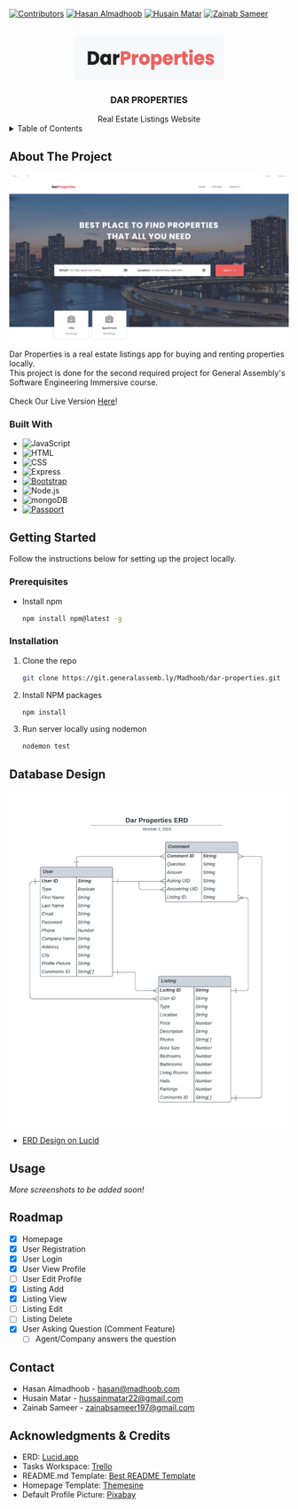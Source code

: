 [![Contributors][contributors-shield]][contributors-url]
[![Hasan Almadhoob][linkedin-hasan-shield]][linkedin-hasan]
[![Husain Matar][linkedin-husain-shield]][linkedin-husain]
[![Zainab Sameer][linkedin-zainab-shield]][linkedin-zainab]

<!-- PROJECT LOGO -->
<br />
<div align="center">
  <a href="https://dar-properties.onrender.com/">
    <img src="public/img/logo.png" alt="Logo" width="270" height="80">
  </a>

<h3 align="center">DAR PROPERTIES</h3>
Real Estate Listings Website

</div>

<!-- TABLE OF CONTENTS -->
<details>
  <summary>Table of Contents</summary>
  <ol>
    <li>
      <a href="#about-the-project">About The Project</a>
      <ul>
        <li><a href="#built-with">Built With</a></li>
      </ul>
    </li>
    <li>
      <a href="#getting-started">Getting Started</a>
      <ul>
        <li><a href="#prerequisites">Prerequisites</a></li>
        <li><a href="#installation">Installation</a></li>
      </ul>
    </li>
    <li><a href="#usage">Usage</a></li>
    <li><a href="#roadmap">Roadmap</a></li>
    <li><a href="#contact">Contact</a></li>
    <li><a href="#acknowledgments">Acknowledgments</a></li>
  </ol>
</details>

<!-- ABOUT THE PROJECT -->

## About The Project

![Dar Properties Screen Shot][product-screenshot]
<br>
Dar Properties is a real estate listings app for buying and renting properties locally.
<br>
This project is done for the second required project for General Assembly's Software Engineering Immersive course.
<br> <br>
Check Our Live Version [Here](https://dar-properties.onrender.com/)!

### Built With

- ![JavaScript]
- ![HTML]
- ![CSS]
- ![Express]
- [![Bootstrap][Bootstrap.com]][Bootstrap-url]
- ![Node.js]
- ![mongoDB]
- [![Passport][Passport]][Passport-url]

<!-- GETTING STARTED -->

## Getting Started

Follow the instructions below for setting up the project locally.

### Prerequisites

- Install npm
  ```sh
  npm install npm@latest -g
  ```

### Installation

1. Clone the repo
   ```sh
   git clone https://git.generalassemb.ly/Madhoob/dar-properties.git
   ```
2. Install NPM packages
   ```sh
   npm install
   ```
3. Run server locally using nodemon
   ```js
   nodemon test
   ```

<!-- USAGE EXAMPLES -->

## Database Design

![ERD][erd-screenshot]

- [ERD Design on Lucid](https://lucid.app/lucidchart/d5fd8029-7a1b-4e68-8a25-9f4210caaa0b/edit?viewport_loc=-654%2C-385%2C2282%2C1274%2C0_0&invitationId=inv_d4fec947-45ef-49fa-bc79-3b29c4056f9c)

## Usage

_More screenshots to be added soon!_

<!-- ROADMAP -->

## Roadmap

- [x] Homepage
- [x] User Registration
- [x] User Login
- [x] User View Profile
- [ ] User Edit Profile
- [x] Listing Add
- [x] Listing View
- [ ] Listing Edit
- [ ] Listing Delete
- [x] User Asking Question (Comment Feature)
  - [ ] Agent/Company answers the question

<!-- CONTACT -->

## Contact

- Hasan Almadhoob - hasan@madhoob.com
  <br>
- Husain Matar - hussainmatar22@gmail.com
  <br>
- Zainab Sameer - zainabsameer197@gmail.com

<!-- ACKNOWLEDGMENTS -->

## Acknowledgments & Credits

- ERD: [Lucid.app](https://lucid.app)
- Tasks Workspace: [Trello](https://trello.com/b/PdE3gmsY/project-2)
- README.md Template: [Best README Template](https://github.com/othneildrew/Best-README-Template)
- Homepage Template: [Themesine](https://www.themesine.com)
- Default Profile Picture: [Pixabay](https://pixabay.com/vectors/blank-profile-picture-mystery-man-973460/)

<!-- MARKDOWN LINKS & IMAGES -->
<!-- https://www.markdownguide.org/basic-syntax/#reference-style-links -->

[contributors-shield]: https://img.shields.io/badge/Contributors-1f1f1f?style=for-the-badge&logo=github&colorB=555
[contributors-url]: https://git.generalassemb.ly/Madhoob/dar-properties/graphs/contributors
[linkedin-shield]: https://img.shields.io/badge/-LinkedIn-black.svg?style=for-the-badge&logo=linkedin&colorB=555
[linkedin-hasan-shield]: https://img.shields.io/badge/Hasan%20Almadhoob-0077b5?style=for-the-badge&logo=linkedin
[linkedin-hasan]: https://www.linkedin.com/in/madhoob
[linkedin-husain-shield]: https://img.shields.io/badge/Husain%20Matar-0077b5?style=for-the-badge&logo=linkedin
[linkedin-husain]: https://www.linkedin.com/in/husainmatar
[linkedin-zainab-shield]: https://img.shields.io/badge/Zainab%20Sameer-0077b5?style=for-the-badge&logo=linkedin
[linkedin-zainab]: https://www.linkedin.com/in/zainab-alkhadhar
[product-screenshot]: public/img/dar-homepage-screenshot.png
[erd-screenshot]: public/img/ERD.png
[JavaScript]: https://img.shields.io/badge/JavaScript-20232A?style=for-the-badge&logo=javascript
[Express]: https://img.shields.io/badge/Express.js-35495E?style=for-the-badge&logo=express
[Bootstrap.com]: https://img.shields.io/badge/Bootstrap-563D7C?style=for-the-badge&logo=bootstrap&logoColor=white
[Bootstrap-url]: https://getbootstrap.com
[Node.js]: https://img.shields.io/badge/Node.js-3C873A?style=for-the-badge&logo=node.js&logoColor=white
[mongoDB]: https://img.shields.io/badge/mongoDB-fdfdfd?style=for-the-badge&logo=mongodb
[Passport]: https://img.shields.io/badge/Passport-1d1d1d?style=for-the-badge&logo=passport
[Passport-url]: https://www.passportjs.org
[HTML]: https://img.shields.io/badge/HTML-f06529?style=for-the-badge&logo=html5&logoColor=white
[CSS]: https://img.shields.io/badge/CSS-2965f1?style=for-the-badge&logo=css3&logoColor=white
